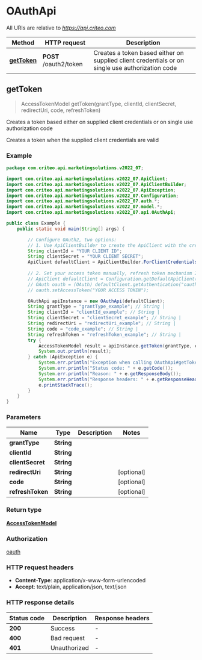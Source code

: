 # OAuthApi

All URIs are relative to *https://api.criteo.com*

| Method | HTTP request | Description |
|------------- | ------------- | -------------|
| [**getToken**](OAuthApi.md#getToken) | **POST** /oauth2/token | Creates a token based either on supplied client credentials or on single use authorization code |



## getToken

> AccessTokenModel getToken(grantType, clientId, clientSecret, redirectUri, code, refreshToken)

Creates a token based either on supplied client credentials or on single use authorization code

Creates a token when the supplied client credentials are valid

### Example

```java
package com.criteo.api.marketingsolutions.v2022_07;

import com.criteo.api.marketingsolutions.v2022_07.ApiClient;
import com.criteo.api.marketingsolutions.v2022_07.ApiClientBuilder;
import com.criteo.api.marketingsolutions.v2022_07.ApiException;
import com.criteo.api.marketingsolutions.v2022_07.Configuration;
import com.criteo.api.marketingsolutions.v2022_07.auth.*;
import com.criteo.api.marketingsolutions.v2022_07.model.*;
import com.criteo.api.marketingsolutions.v2022_07.api.OAuthApi;

public class Example {
    public static void main(String[] args) {

        // Configure OAuth2, two options:
        // 1. Use ApiClientBuilder to create the ApiClient with the credentials you want, refresh token mechanism IS handled for you 💚
        String clientId = "YOUR CLIENT ID";
        String clientSecret = "YOUR CLIENT SECRET";
        ApiClient defaultClient = ApiClientBuilder.ForClientCredentials(clientId, clientSecret);
        
        // 2. Set your access token manually, refresh token mechanism IS NOT handled by the client
        // ApiClient defaultClient = Configuration.getDefaultApiClient();
        // OAuth oauth = (OAuth) defaultClient.getAuthentication("oauth");
        // oauth.setAccessToken("YOUR ACCESS TOKEN");

        OAuthApi apiInstance = new OAuthApi(defaultClient);
        String grantType = "grantType_example"; // String | 
        String clientId = "clientId_example"; // String | 
        String clientSecret = "clientSecret_example"; // String | 
        String redirectUri = "redirectUri_example"; // String | 
        String code = "code_example"; // String | 
        String refreshToken = "refreshToken_example"; // String | 
        try {
            AccessTokenModel result = apiInstance.getToken(grantType, clientId, clientSecret, redirectUri, code, refreshToken);
            System.out.println(result);
        } catch (ApiException e) {
            System.err.println("Exception when calling OAuthApi#getToken");
            System.err.println("Status code: " + e.getCode());
            System.err.println("Reason: " + e.getResponseBody());
            System.err.println("Response headers: " + e.getResponseHeaders());
            e.printStackTrace();
        }
    }
}
```

### Parameters


| Name | Type | Description  | Notes |
|------------- | ------------- | ------------- | -------------|
| **grantType** | **String**|  | |
| **clientId** | **String**|  | |
| **clientSecret** | **String**|  | |
| **redirectUri** | **String**|  | [optional] |
| **code** | **String**|  | [optional] |
| **refreshToken** | **String**|  | [optional] |

### Return type

[**AccessTokenModel**](AccessTokenModel.md)

### Authorization

[oauth](../README.md#oauth)

### HTTP request headers

- **Content-Type**: application/x-www-form-urlencoded
- **Accept**: text/plain, application/json, text/json


### HTTP response details
| Status code | Description | Response headers |
|-------------|-------------|------------------|
| **200** | Success |  -  |
| **400** | Bad request |  -  |
| **401** | Unauthorized |  -  |

